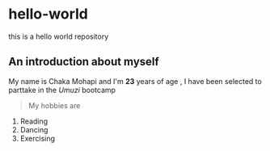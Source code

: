 # hello-world
this is a hello world repository 
## An introduction about myself 
My name is Chaka Mohapi and I'm **23** years of age , I have been selected to parttake in the *Umuzi* bootcamp 
>My hobbies are
1. Reading
2. Dancing
3. Exercising 

